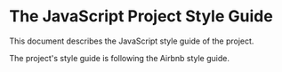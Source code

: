 The JavaScript Project Style Guide
==================================

This document describes the JavaScript style guide of the project.

The project's style guide is following the Airbnb style guide.
